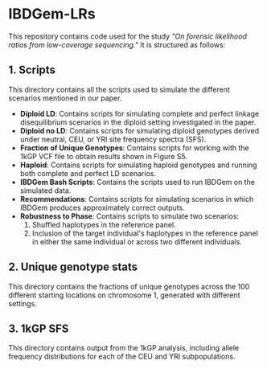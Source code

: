 # IBDGem-LRs

This repository contains code used for the study *"On forensic likelihood ratios from low-coverage sequencing."* It is structured as follows:

## 1. Scripts

This directory contains all the scripts used to simulate the different scenarios mentioned in our paper.

   - **Diploid LD**: Contains scripts for simulating complete and perfect linkage disequilibrium scenarios in the diploid setting investigated in the paper.
   - **Diploid no LD**: Contains scripts for simulating diploid genotypes derived under neutral, CEU, or YRI site frequency spectra (SFS).
   - **Fraction of Unique Genotypes**: Contains scripts for working with the 1kGP VCF file to obtain results shown in Figure S5.
   - **Haploid**: Contains scripts for simulating haploid genotypes and running both complete and perfect LD scenarios.
   - **IBDGem Bash Scripts**: Contains the scripts used to run IBDGem on the simulated data.
   - **Recommendations**: Contains scripts for simulating scenarios in which IBDGem produces approximately correct outputs.
   - **Robustness to Phase**: Contains scripts to simulate two scenarios:
      1. Shuffled haplotypes in the reference panel.
      2. Inclusion of the target individual's haplotypes in the reference panel in either the same individual or across two different individuals.

## 2. Unique genotype stats

This directory contains the fractions of unique genotypes across the 100 different starting locations on chromosome 1, generated with different settings.

## 3. 1kGP SFS

This directory contains output from the 1kGP analysis, including allele frequency distributions for each of the CEU and YRI subpopulations.
